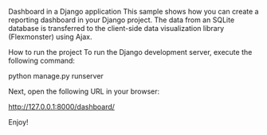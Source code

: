 Dashboard in a Django application
This sample shows how you can create a reporting dashboard in your Django project. The data from an SQLite database is transferred to the client-side data visualization library (Flexmonster) using Ajax.

How to run the project
To run the Django development server, execute the following command:

python manage.py runserver

Next, open the following URL in your browser:

http://127.0.0.1:8000/dashboard/

Enjoy!
